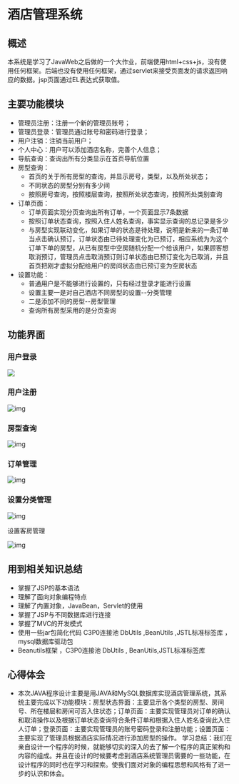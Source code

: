 # 酒店管理系统


## 概述
 本系统是学习了JavaWeb之后做的一个大作业，前端使用html+css+js，没有使用任何框架。后端也没有使用任何框架，通过servlet来接受页面发的请求返回响应的数据。jsp页面通过EL表达式获取值。
    
## 主要功能模块
- 管理员注册：注册一个新的管理员账号；
- 管理员登录：管理员通过账号和密码进行登录；
- 用户注销：注销当前用户；
- 个人中心：用户可以添加酒店名称，完善个人信息；
- 导航查询：查询出所有分类显示在首页导航位置
- 房型查询：
	- 首页的关于所有房型的查询，并显示房号，类型，以及所处状态；
	- 不同状态的房型分别有多少间
	- 按照房号查询，按照楼层查询，按照所处状态查询，按照所处类别查询
- 订单页面：
	- 订单页面实现分页查询出所有订单，一个页面显示7条数据
	- 按照订单状态查询，按照入住人姓名查询，事实显示查询的总记录是多少
	- 与房型实现联动变化，如果订单的状态是待处理，说明是新来的一条订单当点击确认预订，订单状态由已待处理变化为已预订，相应系统为为这个订单下单的房型，从已有房型中空房随机分配一个给该用户，如果顾客想取消预订，管理员点击取消预订则订单状态由已预订变化为已取消，并且首页把刚才虚拟分配给用户的房间状态由已预订变为空房状态
- 设置功能：
	- 普通用户是不能够进行设置的，只有经过登录才能进行设置
	- 设置主要一是对自己酒店不同房型的设置--分类管理
	- 二是添加不同的房型--房型管理
	- 查询所有房型采用的是分页查询
## 功能界面
### 用户登录
![](https://note.youdao.com/yws/api/personal/file/92B542382BE244E7BC7A9858DA71FEBC?method=download&shareKey=4556ac54f0d9cba46c894648a033f5ad)
### 用户注册
![img](https://note.youdao.com/yws/api/personal/file/F4BD7CFBF9C34BCD83DFF0FDB241A46A?method=download&shareKey=117fa849de550ef046c2afc4a988d3a1)
### 房型查询
![img](https://note.youdao.com/yws/api/personal/file/787584832576473CB25E8956FA0FF761?method=download&shareKey=8f27e20e83a5212e9d9c576adbf80406)
### 订单管理
![img](https://note.youdao.com/yws/api/personal/file/4CE6CD5A7D614EBB9449BF57E9919104?method=download&shareKey=f6fbeb46ca0585e528e1f3f6e5dfbee7)
### 设置分类管理
![img](https://note.youdao.com/yws/api/personal/file/54E31F7602814BA5B7644B749B41ED65?method=download&shareKey=fa827bbebcb9983f565166ea3a1dd431)

设置客房管理

![img](https://note.youdao.com/yws/api/personal/file/E3D6855C52DD414D81117AA595491BFB?method=download&shareKey=ac5a7b33cc6e7228cef9d6bce353740c)

## 用到相关知识总结
- 掌握了JSP的基本语法
- 理解了面向对象编程特点
- 理解了内置对象，JavaBean，Servlet的使用
- 掌握了JSP与不同数据库进行连接
- 掌握了MVC的开发模式
- 使用一些jar包简化代码
C3P0连接池 DbUtils ,BeanUtils ,JSTL标准标签库 ，mysql数据库驱动包
- Beanutils框架 ，C3P0连接池 DbUtils , BeanUtils,JSTL标准标签库
## 心得体会
- 本次JAVA程序设计主要是用JAVA和MySQL数据库实现酒店管理系统，其系统主要完成以下功能模块：房型状态界面：主要显示各个类型的房型、房间号、所在楼层和房间可否入住状态；订单页面：主要实现管理员对订单的确认和取消操作以及根据订单状态查询符合条件订单和根据入住人姓名查询此入住人订单；登录页面：主要实现管理员的账号密码登录和注册功能；设置页面：主要实现了管理员根据酒店实际情况进行添加房型的操作。
学习总结：我们在亲自设计一个程序的时候，就能够切实的深入的去了解一个程序的真正架构和内容的组成。并且在设计的时候要考虑到酒店系统管理员需要的一些功能，在设计程序的同时也在学习和探索。使我们面对对象的编程思想和风格有了进一步的认识和体会。



 

